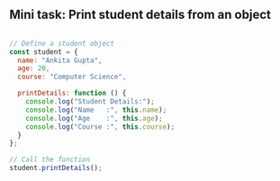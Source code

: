 ## Mini task: Print student details from an object 


```javascript

// Define a student object
const student = {
  name: "Ankita Gupta",
  age: 20,
  course: "Computer Science",

  printDetails: function () {
    console.log("Student Details:");
    console.log("Name   :", this.name);
    console.log("Age    :", this.age);
    console.log("Course :", this.course);
  }
};

// Call the function
student.printDetails();

```
